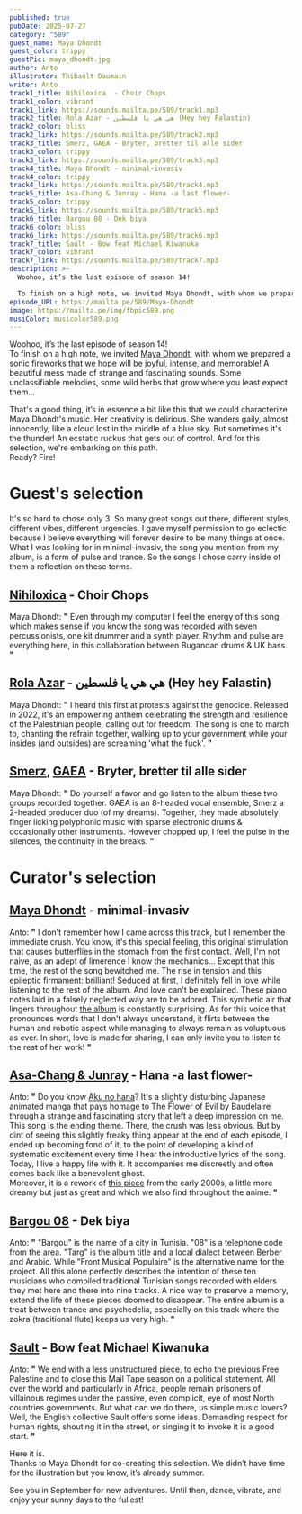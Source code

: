 ```yaml
---
published: true
pubDate: 2025-07-27
category: "589"
guest_name: Maya Dhondt
guest_color: trippy
guestPic: maya_dhondt.jpg
author: Anto
illustrator: Thibault Daumain
writer: Anto
track1_title: Nihiloxica  - Choir Chops
track1_color: vibrant
track1_link: https://sounds.mailta.pe/589/track1.mp3
track2_title: Rola Azar - هي هي يا فلسطين (Hey hey Falastin)
track2_color: bliss
track2_link: https://sounds.mailta.pe/589/track2.mp3
track3_title: Smerz, GAEA - Bryter, bretter til alle sider
track3_color: trippy
track3_link: https://sounds.mailta.pe/589/track3.mp3
track4_title: Maya Dhondt - minimal-invasiv
track4_color: trippy
track4_link: https://sounds.mailta.pe/589/track4.mp3
track5_title: Asa-Chang & Junray - Hana -a last flower-
track5_color: trippy
track5_link: https://sounds.mailta.pe/589/track5.mp3
track6_title: Bargou 08 - Dek biya
track6_color: bliss
track6_link: https://sounds.mailta.pe/589/track6.mp3
track7_title: Sault - Bow feat Michael Kiwanuka
track7_color: vibrant
track7_link: https://sounds.mailta.pe/589/track7.mp3
description: >-
  Woohoo, it’s the last episode of season 14!

  To finish on a high note, we invited Maya Dhondt, with whom we prepared a sonic fireworks that we hope will be joyful, intense, and memorable! A beautiful mess made of strange and fascinating sounds. Some unclassifiable melodies, some wild herbs that grow where you least expect them...
episode_URL: https://mailta.pe/589/Maya-Dhondt
image: https://mailta.pe/img/fbpic589.png
musiColor: musicolor589.png
---
```

Woohoo, it’s the last episode of season 14!\
To finish on a high note, we invited [Maya Dhondt](https://mayadhondt.bandcamp.com/album/wow-x), with whom we prepared a sonic fireworks that we hope will be joyful, intense, and memorable! A beautiful mess made of strange and fascinating sounds. Some unclassifiable melodies, some wild herbs that grow where you least expect them...

That's a good thing, it’s in essence a bit like this that we could characterize Maya Dhondt's music. Her creativity is delirious. She wanders gaily, almost innocently, like a cloud lost in the middle of a blue sky. But sometimes it's the thunder! An ecstatic ruckus that gets out of control. And for this selection, we're embarking on this path.\
Ready? Fire!

# Guest's selection

It's so hard to chose only 3. So many great songs out there, different styles, different vibes, different urgencies. I gave myself permission to go eclectic because I believe everything will forever desire to be many things at once. What I was looking for in minimal-invasiv, the song you mention from my album, is a form of pulse and trance. So the songs I chose carry inside of them a reflection on these terms. 

## [Nihiloxica](https://nihiloxica.bandcamp.com/music) - Choir Chops

 Maya Dhondt: **"** Even through my computer I feel the energy of this song, which makes sense if you know the song was recorded with seven percussionists, one kit drummer and a synth player. Rhythm and pulse are everything here, in this collaboration between Bugandan drums & UK bass.  **"** 

## [Rola Azar](https://refugeworldwide.com/artists/rola-azar) - هي هي يا فلسطين (Hey hey Falastin)

 Maya Dhondt: **"** I heard this first at protests against the genocide. Released in 2022, it's an empowering anthem celebrating the strength and resilience of the Palestinian people, calling out for freedom. The song is one to march to, chanting the refrain together, walking up to your government while your insides (and outsides) are screaming 'what the fuck'. **"** 

## [Smerz](https://smerz.no/music/), [GAEA](https://www.ensemblegaea.no/) - Bryter, bretter til alle sider

 Maya Dhondt: **"** Do yourself a favor and go listen to the album these two groups recorded together. GAEA is an 8-headed vocal ensemble, Smerz a 2-headed producer duo (of my dreams). Together, they made absolutely finger licking polyphonic music with sparse electronic drums & occasionally other instruments. However chopped up, I feel the pulse in the silences, the continuity in the breaks. **"** 

# Curator's selection

## [Maya Dhondt](https://mayadhondt.bandcamp.com/album/wow-x) - minimal-invasiv

 Anto: **"** I don't remember how I came across this track, but I remember the immediate crush. You know, it's this special feeling, this original stimulation that causes butterflies in the stomach from the first contact. Well, I'm not naive, as an adept of limerence I know the mechanics... Except that this time, the rest of the song bewitched me. The rise in tension and this epileptic firmament: brilliant! Seduced at first, I definitely fell in love while listening to the rest of the album. And love can't be explained. These piano notes laid in a falsely neglected way are to be adored. This synthetic air that lingers throughout [the album](https://mayadhondt.bandcamp.com/album/wow-x) is constantly surprising. As for this voice that pronounces words that I don't always understand, it flirts between the human and robotic aspect while managing to always remain as voluptuous as ever. In short, love is made for sharing, I can only invite you to listen to the rest of her work! **"** 

## [Asa-Chang & Junray](https://en.wikipedia.org/wiki/Asa-Chang_%26_Junray) - Hana -a last flower-

 Anto: **"** Do you know [Aku no hana](https://en.wikipedia.org/wiki/The_Flowers_of_Evil_(manga))? It's a slightly disturbing Japanese animated manga that pays homage to The Flower of Evil by Baudelaire through a strange and fascinating story that left a deep impression on me. This song is the ending theme. There, the crush was less obvious. But by dint of seeing this slightly freaky thing appear at the end of each episode, I ended up becoming fond of it, to the point of developing a kind of systematic excitement every time I hear the introductive lyrics of the song. Today, I live a happy life with it. It accompanies me discreetly and often comes back like a benevolent ghost.\
Moreover, it is a rework of [this piece](https://theleaflabelvarious.bandcamp.com/track/hana-2?search_item_id%3D3839791027%26search_item_type%3Dt%26search_match_part%3D%253F%26search_page_id%3D4516654678%26search_page_no%3D0%26search_rank%3D2) from the early 2000s, a little more dreamy but just as great and which we also find throughout the anime. **"** 

## [Bargou 08](https://bargou08.bandcamp.com/album/targ) - Dek biya

 Anto: **"** "Bargou" is the name of a city in Tunisia. "08" is a telephone code from the area. "Targ" is the album title and a local dialect between Berber and Arabic. While "Front Musical Populaire" is the alternative name for the project. All this alone perfectly describes the intention of these ten musicians who compiled traditional Tunisian songs recorded with elders they met here and there into nine tracks. A nice way to preserve a memory, extend the life of these pieces doomed to disappear. The entire album is a treat between trance and psychedelia, especially on this track where the zokra (traditional flute) keeps us very high. **"** 

## [Sault](https://saultglobal.bandcamp.com/track/bow-feat-michael-kiwanuka) - Bow feat Michael Kiwanuka

 Anto: **"** We end with a less unstructured piece, to echo the previous Free Palestine and to close this Mail Tape season on a political statement. All over the world and particularly in Africa, people remain prisoners of villainous regimes under the passive, even complicit, eye of most North countries governments. But what can we do there, us simple music lovers? Well, the English collective Sault offers some ideas. Demanding respect for human rights, shouting it in the street, or singing it to invoke it is a good start. **"** 

 Here it is.\
Thanks to Maya Dhondt for co-creating this selection. We didn’t have time for the illustration but you know, it’s already summer.

See you in September for new adventures. Until then, dance, vibrate, and enjoy your sunny days to the fullest!

